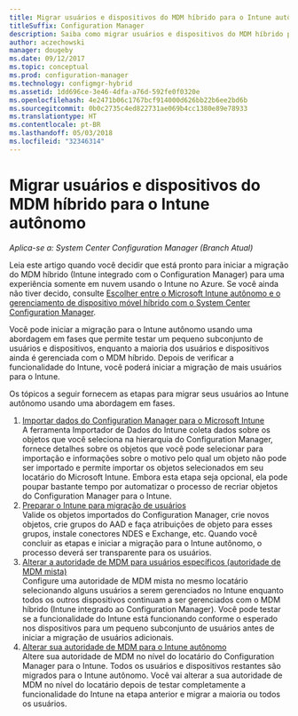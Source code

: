 ```yaml
---
title: Migrar usuários e dispositivos do MDM híbrido para o Intune autônomo
titleSuffix: Configuration Manager
description: Saiba como migrar usuários e dispositivos do MDM híbrido para o Intune no Azure.
author: aczechowski
manager: dougeby
ms.date: 09/12/2017
ms.topic: conceptual
ms.prod: configuration-manager
ms.technology: configmgr-hybrid
ms.assetid: 1dd696ce-3e46-4dfa-a76d-592fe0f0320e
ms.openlocfilehash: 4e2471b06c1767bcf914000d626bb22b6ee2bd6b
ms.sourcegitcommit: 0b0c2735c4ed822731ae069b4cc1380e89e78933
ms.translationtype: HT
ms.contentlocale: pt-BR
ms.lasthandoff: 05/03/2018
ms.locfileid: "32346314"
---
```

# <a name="migrate-hybrid-mdm-users-and-devices-to-intune-standalone"></a>Migrar usuários e dispositivos do MDM híbrido para o Intune autônomo

*Aplica-se a: System Center Configuration Manager (Branch Atual)*    

Leia este artigo quando você decidir que está pronto para iniciar a migração do MDM híbrido (Intune integrado com o Configuration Manager) para uma experiência somente em nuvem usando o Intune no Azure. Se você ainda não tiver decido, consulte [Escolher entre o Microsoft Intune autônomo e o gerenciamento de dispositivo móvel híbrido com o System Center Configuration Manager](https://docs.microsoft.com/sccm/mdm/understand/choose-between-standalone-intune-and-hybrid-mobile-device-management). 

Você pode iniciar a migração para o Intune autônomo usando uma abordagem em fases que permite testar um pequeno subconjunto de usuários e dispositivos, enquanto a maioria dos usuários e dispositivos ainda é gerenciada com o MDM híbrido. Depois de verificar a funcionalidade do Intune, você poderá iniciar a migração de mais usuários para o Intune.    

Os tópicos a seguir fornecem as etapas para migrar seus usuários ao Intune autônomo usando uma abordagem em fases.    
  
1.  [Importar dados do Configuration Manager para o Microsoft Intune](migrate-import-data.md)   
    A ferramenta Importador de Dados do Intune coleta dados sobre os objetos que você seleciona na hierarquia do Configuration Manager, fornece detalhes sobre os objetos que você pode selecionar para importação e informações sobre o motivo pelo qual um objeto não pode ser importado e permite importar os objetos selecionados em seu locatário do Microsoft Intune. Embora esta etapa seja opcional, ela pode poupar bastante tempo por automatizar o processo de recriar objetos do Configuration Manager para o Intune. 
2.  [Preparar o Intune para migração de usuários](migrate-prepare-intune.md)    
    Valide os objetos importados do Configuration Manager, crie novos objetos, crie grupos do AAD e faça atribuições de objeto para esses grupos, instale conectores NDES e Exchange, etc. Quando você concluir as etapas e iniciar a migração para o Intune autônomo, o processo deverá ser transparente para os usuários.  
3.  [Alterar a autoridade de MDM para usuários específicos (autoridade de MDM mista)](migrate-mixed-authority.md)    
    Configure uma autoridade de MDM mista no mesmo locatário selecionando alguns usuários a serem gerenciados no Intune enquanto todos os outros dispositivos continuam a ser gerenciados com o MDM híbrido (Intune integrado ao Configuration Manager). Você pode testar se a funcionalidade do Intune está funcionando conforme o esperado nos dispositivos para um pequeno subconjunto de usuários antes de iniciar a migração de usuários adicionais. 
4.  [Alterar sua autoridade de MDM para o Intune autônomo](change-mdm-authority.md)     
    Altere sua autoridade de MDM no nível do locatário do Configuration Manager para o Intune. Todos os usuários e dispositivos restantes são migrados para o Intune autônomo. Você vai alterar a sua autoridade de MDM no nível do locatário depois de testar completamente a funcionalidade do Intune na etapa anterior e migrar a maioria ou todos os usuários.